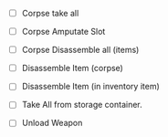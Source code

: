- [ ] Corpse take all
- [ ] Corpse Amputate Slot
- [ ] Corpse Disassemble all (items)
- [ ] Disassemble Item (corpse)
- [ ] Disassemble Item (in inventory item)
- [ ] Take All from storage container.
- [ ] Unload Weapon

